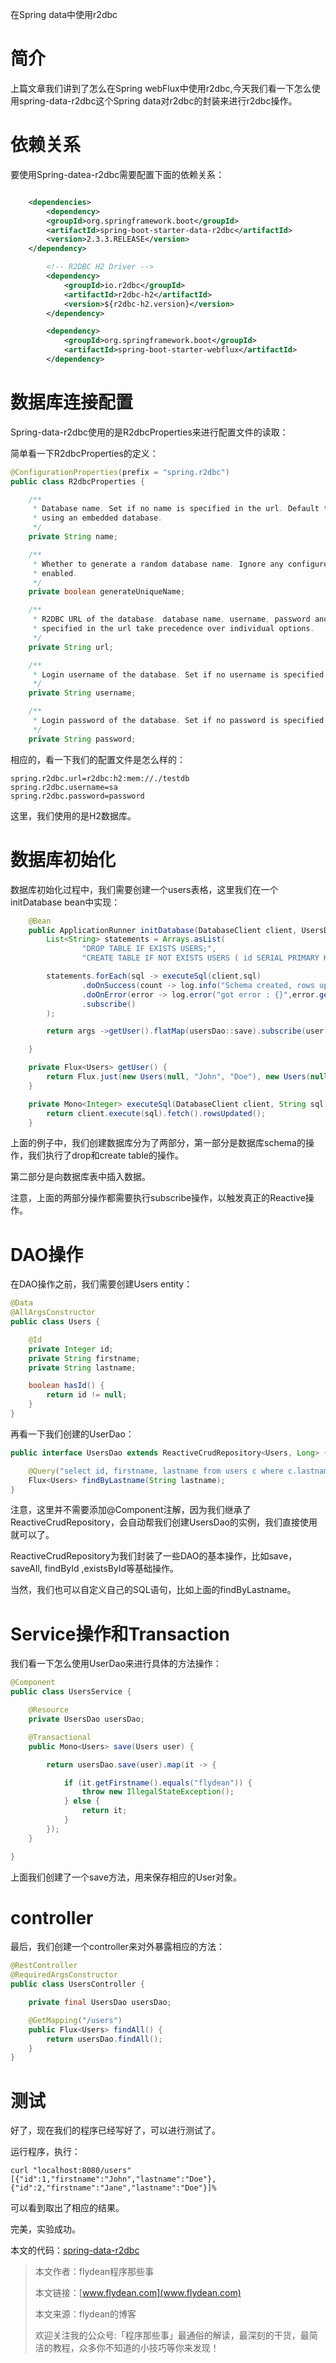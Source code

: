 在Spring data中使用r2dbc

# 简介

上篇文章我们讲到了怎么在Spring webFlux中使用r2dbc,今天我们看一下怎么使用spring-data-r2dbc这个Spring data对r2dbc的封装来进行r2dbc操作。

# 依赖关系

要使用Spring-datea-r2dbc需要配置下面的依赖关系：

~~~xml

    <dependencies>
        <dependency>
        <groupId>org.springframework.boot</groupId>
        <artifactId>spring-boot-starter-data-r2dbc</artifactId>
        <version>2.3.3.RELEASE</version>
    </dependency>

        <!-- R2DBC H2 Driver -->
        <dependency>
            <groupId>io.r2dbc</groupId>
            <artifactId>r2dbc-h2</artifactId>
            <version>${r2dbc-h2.version}</version>
        </dependency>

        <dependency>
            <groupId>org.springframework.boot</groupId>
            <artifactId>spring-boot-starter-webflux</artifactId>
        </dependency>
~~~

# 数据库连接配置

Spring-data-r2dbc使用的是R2dbcProperties来进行配置文件的读取：

简单看一下R2dbcProperties的定义：

~~~java
@ConfigurationProperties(prefix = "spring.r2dbc")
public class R2dbcProperties {

	/**
	 * Database name. Set if no name is specified in the url. Default to "testdb" when
	 * using an embedded database.
	 */
	private String name;

	/**
	 * Whether to generate a random database name. Ignore any configured name when
	 * enabled.
	 */
	private boolean generateUniqueName;

	/**
	 * R2DBC URL of the database. database name, username, password and pooling options
	 * specified in the url take precedence over individual options.
	 */
	private String url;

	/**
	 * Login username of the database. Set if no username is specified in the url.
	 */
	private String username;

	/**
	 * Login password of the database. Set if no password is specified in the url.
	 */
	private String password;
~~~

相应的，看一下我们的配置文件是怎么样的：

~~~shell
spring.r2dbc.url=r2dbc:h2:mem://./testdb
spring.r2dbc.username=sa
spring.r2dbc.password=password
~~~

这里，我们使用的是H2数据库。

# 数据库初始化

数据库初始化过程中，我们需要创建一个users表格，这里我们在一个initDatabase bean中实现：

~~~java
    @Bean
    public ApplicationRunner initDatabase(DatabaseClient client, UsersDao usersDao) {
        List<String> statements = Arrays.asList(
                "DROP TABLE IF EXISTS USERS;",
                "CREATE TABLE IF NOT EXISTS USERS ( id SERIAL PRIMARY KEY, firstname VARCHAR(100) NOT NULL, lastname VARCHAR(100) NOT NULL);");

        statements.forEach(sql -> executeSql(client,sql)
                .doOnSuccess(count -> log.info("Schema created, rows updated: {}", count))
                .doOnError(error -> log.error("got error : {}",error.getMessage(),error))
                .subscribe()
        );

        return args ->getUser().flatMap(usersDao::save).subscribe(user -> log.info("User saved: {}", user));

    }

    private Flux<Users> getUser() {
        return Flux.just(new Users(null, "John", "Doe"), new Users(null, "Jane", "Doe"));
    }

    private Mono<Integer> executeSql(DatabaseClient client, String sql) {
        return client.execute(sql).fetch().rowsUpdated();
    }
~~~

上面的例子中，我们创建数据库分为了两部分，第一部分是数据库schema的操作，我们执行了drop和create table的操作。

第二部分是向数据库表中插入数据。

注意，上面的两部分操作都需要执行subscribe操作，以触发真正的Reactive操作。

# DAO操作

在DAO操作之前，我们需要创建Users entity：

~~~java
@Data
@AllArgsConstructor
public class Users {

    @Id
    private Integer id;
    private String firstname;
    private String lastname;

    boolean hasId() {
        return id != null;
    }
}
~~~

再看一下我们创建的UserDao：

~~~java
public interface UsersDao extends ReactiveCrudRepository<Users, Long> {

    @Query("select id, firstname, lastname from users c where c.lastname = :lastname")
    Flux<Users> findByLastname(String lastname);
}

~~~

注意，这里并不需要添加@Component注解，因为我们继承了ReactiveCrudRepository，会自动帮我们创建UsersDao的实例，我们直接使用就可以了。

ReactiveCrudRepository为我们封装了一些DAO的基本操作，比如save，saveAll, findById ,existsById等基础操作。

当然，我们也可以自定义自己的SQL语句，比如上面的findByLastname。

# Service操作和Transaction

我们看一下怎么使用UserDao来进行具体的方法操作：

~~~java
@Component
public class UsersService {

    @Resource
    private UsersDao usersDao;

    @Transactional
    public Mono<Users> save(Users user) {

        return usersDao.save(user).map(it -> {

            if (it.getFirstname().equals("flydean")) {
                throw new IllegalStateException();
            } else {
                return it;
            }
        });
    }

}
~~~

上面我们创建了一个save方法，用来保存相应的User对象。

# controller

最后，我们创建一个controller来对外暴露相应的方法：

~~~java
@RestController
@RequiredArgsConstructor
public class UsersController {

    private final UsersDao usersDao;

    @GetMapping("/users")
    public Flux<Users> findAll() {
        return usersDao.findAll();
    }
}
~~~

# 测试

好了，现在我们的程序已经写好了，可以进行测试了。

运行程序，执行：

~~~shell
curl "localhost:8080/users"    
[{"id":1,"firstname":"John","lastname":"Doe"},{"id":2,"firstname":"Jane","lastname":"Doe"}]%       
~~~

可以看到取出了相应的结果。

完美，实验成功。

本文的代码：[spring-data-r2dbc](https://github.com/ddean2009/learn-reactive/tree/master/spring-data-r2dbc)


> 本文作者：flydean程序那些事
> 
> 本文链接：[www.flydean.com](www.flydean.com)
> 
> 本文来源：flydean的博客
> 
> 欢迎关注我的公众号:「程序那些事」最通俗的解读，最深刻的干货，最简洁的教程，众多你不知道的小技巧等你来发现！









